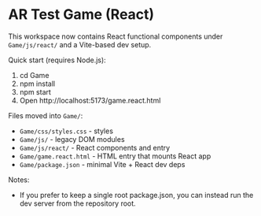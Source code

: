 # AR Test Game (React)

This workspace now contains React functional components under `Game/js/react/` and a Vite-based dev setup.

Quick start (requires Node.js):

1. cd Game
2. npm install
3. npm start
4. Open http://localhost:5173/game.react.html

Files moved into `Game/`:
- `Game/css/styles.css` - styles
- `Game/js/` - legacy DOM modules
- `Game/js/react/` - React components and entry
- `Game/game.react.html` - HTML entry that mounts React app
- `Game/package.json` - minimal Vite + React dev deps

Notes:
- If you prefer to keep a single root package.json, you can instead run the dev server from the repository root.
